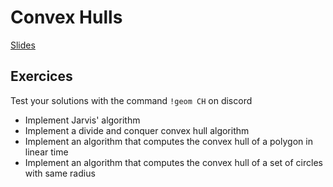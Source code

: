 # Convex Hulls

[Slides](16%20-%20Convex%20Hulls.pdf)

## Exercices

Test your solutions with the command `!geom CH` on discord

- Implement Jarvis' algorithm
- Implement a divide and conquer convex hull algorithm
- Implement an algorithm that computes the convex hull of a polygon in linear time
- Implement an algorithm that computes the convex hull of a set of circles with same radius
